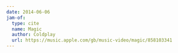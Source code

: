 ```yaml
---
date: 2014-06-06
jam-of:
  type: cite
  name: Magic
  author: Coldplay
  url: https://music.apple.com/gb/music-video/magic/858103341
---
```

